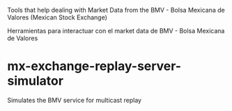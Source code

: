 Tools that help dealing with Market Data from the BMV - Bolsa Mexicana de Valores (Mexican Stock Exchange)

Herramientas para interactuar con el market data de BMV - Bolsa Mexicana de Valores

# mx-exchange-replay-server-simulator
Simulates the BMV service for multicast replay

